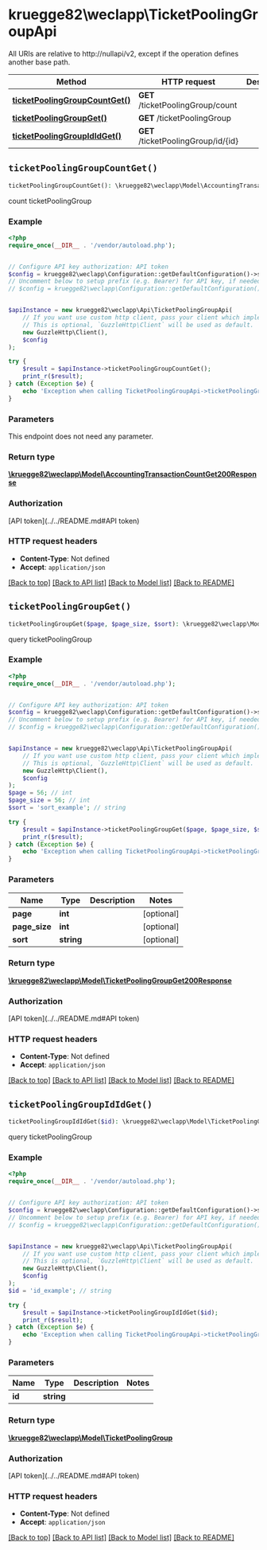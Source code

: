 # kruegge82\weclapp\TicketPoolingGroupApi

All URIs are relative to http://nullapi/v2, except if the operation defines another base path.

| Method | HTTP request | Description |
| ------------- | ------------- | ------------- |
| [**ticketPoolingGroupCountGet()**](TicketPoolingGroupApi.md#ticketPoolingGroupCountGet) | **GET** /ticketPoolingGroup/count |  |
| [**ticketPoolingGroupGet()**](TicketPoolingGroupApi.md#ticketPoolingGroupGet) | **GET** /ticketPoolingGroup |  |
| [**ticketPoolingGroupIdIdGet()**](TicketPoolingGroupApi.md#ticketPoolingGroupIdIdGet) | **GET** /ticketPoolingGroup/id/{id} |  |


## `ticketPoolingGroupCountGet()`

```php
ticketPoolingGroupCountGet(): \kruegge82\weclapp\Model\AccountingTransactionCountGet200Response
```



count ticketPoolingGroup

### Example

```php
<?php
require_once(__DIR__ . '/vendor/autoload.php');


// Configure API key authorization: API token
$config = kruegge82\weclapp\Configuration::getDefaultConfiguration()->setApiKey('AuthenticationToken', 'YOUR_API_KEY');
// Uncomment below to setup prefix (e.g. Bearer) for API key, if needed
// $config = kruegge82\weclapp\Configuration::getDefaultConfiguration()->setApiKeyPrefix('AuthenticationToken', 'Bearer');


$apiInstance = new kruegge82\weclapp\Api\TicketPoolingGroupApi(
    // If you want use custom http client, pass your client which implements `GuzzleHttp\ClientInterface`.
    // This is optional, `GuzzleHttp\Client` will be used as default.
    new GuzzleHttp\Client(),
    $config
);

try {
    $result = $apiInstance->ticketPoolingGroupCountGet();
    print_r($result);
} catch (Exception $e) {
    echo 'Exception when calling TicketPoolingGroupApi->ticketPoolingGroupCountGet: ', $e->getMessage(), PHP_EOL;
}
```

### Parameters

This endpoint does not need any parameter.

### Return type

[**\kruegge82\weclapp\Model\AccountingTransactionCountGet200Response**](../Model/AccountingTransactionCountGet200Response.md)

### Authorization

[API token](../../README.md#API token)

### HTTP request headers

- **Content-Type**: Not defined
- **Accept**: `application/json`

[[Back to top]](#) [[Back to API list]](../../README.md#endpoints)
[[Back to Model list]](../../README.md#models)
[[Back to README]](../../README.md)

## `ticketPoolingGroupGet()`

```php
ticketPoolingGroupGet($page, $page_size, $sort): \kruegge82\weclapp\Model\TicketPoolingGroupGet200Response
```



query ticketPoolingGroup

### Example

```php
<?php
require_once(__DIR__ . '/vendor/autoload.php');


// Configure API key authorization: API token
$config = kruegge82\weclapp\Configuration::getDefaultConfiguration()->setApiKey('AuthenticationToken', 'YOUR_API_KEY');
// Uncomment below to setup prefix (e.g. Bearer) for API key, if needed
// $config = kruegge82\weclapp\Configuration::getDefaultConfiguration()->setApiKeyPrefix('AuthenticationToken', 'Bearer');


$apiInstance = new kruegge82\weclapp\Api\TicketPoolingGroupApi(
    // If you want use custom http client, pass your client which implements `GuzzleHttp\ClientInterface`.
    // This is optional, `GuzzleHttp\Client` will be used as default.
    new GuzzleHttp\Client(),
    $config
);
$page = 56; // int
$page_size = 56; // int
$sort = 'sort_example'; // string

try {
    $result = $apiInstance->ticketPoolingGroupGet($page, $page_size, $sort);
    print_r($result);
} catch (Exception $e) {
    echo 'Exception when calling TicketPoolingGroupApi->ticketPoolingGroupGet: ', $e->getMessage(), PHP_EOL;
}
```

### Parameters

| Name | Type | Description  | Notes |
| ------------- | ------------- | ------------- | ------------- |
| **page** | **int**|  | [optional] |
| **page_size** | **int**|  | [optional] |
| **sort** | **string**|  | [optional] |

### Return type

[**\kruegge82\weclapp\Model\TicketPoolingGroupGet200Response**](../Model/TicketPoolingGroupGet200Response.md)

### Authorization

[API token](../../README.md#API token)

### HTTP request headers

- **Content-Type**: Not defined
- **Accept**: `application/json`

[[Back to top]](#) [[Back to API list]](../../README.md#endpoints)
[[Back to Model list]](../../README.md#models)
[[Back to README]](../../README.md)

## `ticketPoolingGroupIdIdGet()`

```php
ticketPoolingGroupIdIdGet($id): \kruegge82\weclapp\Model\TicketPoolingGroup
```



query ticketPoolingGroup

### Example

```php
<?php
require_once(__DIR__ . '/vendor/autoload.php');


// Configure API key authorization: API token
$config = kruegge82\weclapp\Configuration::getDefaultConfiguration()->setApiKey('AuthenticationToken', 'YOUR_API_KEY');
// Uncomment below to setup prefix (e.g. Bearer) for API key, if needed
// $config = kruegge82\weclapp\Configuration::getDefaultConfiguration()->setApiKeyPrefix('AuthenticationToken', 'Bearer');


$apiInstance = new kruegge82\weclapp\Api\TicketPoolingGroupApi(
    // If you want use custom http client, pass your client which implements `GuzzleHttp\ClientInterface`.
    // This is optional, `GuzzleHttp\Client` will be used as default.
    new GuzzleHttp\Client(),
    $config
);
$id = 'id_example'; // string

try {
    $result = $apiInstance->ticketPoolingGroupIdIdGet($id);
    print_r($result);
} catch (Exception $e) {
    echo 'Exception when calling TicketPoolingGroupApi->ticketPoolingGroupIdIdGet: ', $e->getMessage(), PHP_EOL;
}
```

### Parameters

| Name | Type | Description  | Notes |
| ------------- | ------------- | ------------- | ------------- |
| **id** | **string**|  | |

### Return type

[**\kruegge82\weclapp\Model\TicketPoolingGroup**](../Model/TicketPoolingGroup.md)

### Authorization

[API token](../../README.md#API token)

### HTTP request headers

- **Content-Type**: Not defined
- **Accept**: `application/json`

[[Back to top]](#) [[Back to API list]](../../README.md#endpoints)
[[Back to Model list]](../../README.md#models)
[[Back to README]](../../README.md)
